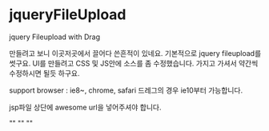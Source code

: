 # jqueryFileUpload
jquery Fileupload with Drag

만들려고 보니 이곳저곳에서 끌어다 쓴흔적이 있네요. 기본적으로 jquery fileupload를 썻구요.
UI를 만들려고 CSS 및 JS안에 소스를 좀 수정했습니다. 
가지고 가셔서 약간씩 수정하시면 될듯 하구요. 

support browser : ie8~, chrome, safari 
드레그의 경우 ie10부터 가능합니다. 

jsp파일 상단에 awesome url을 넣어주셔야 합니다. 

"<link rel="stylesheet" href="//maxcdn.bootstrapcdn.com/font-awesome/4.3.0/css/font-awesome.min.css">"
"<link rel="stylesheet" type="text/css" href="fileupload.css" />"
"<script type="text/javascript" src="jquery.uploadfile.js"></script>"

